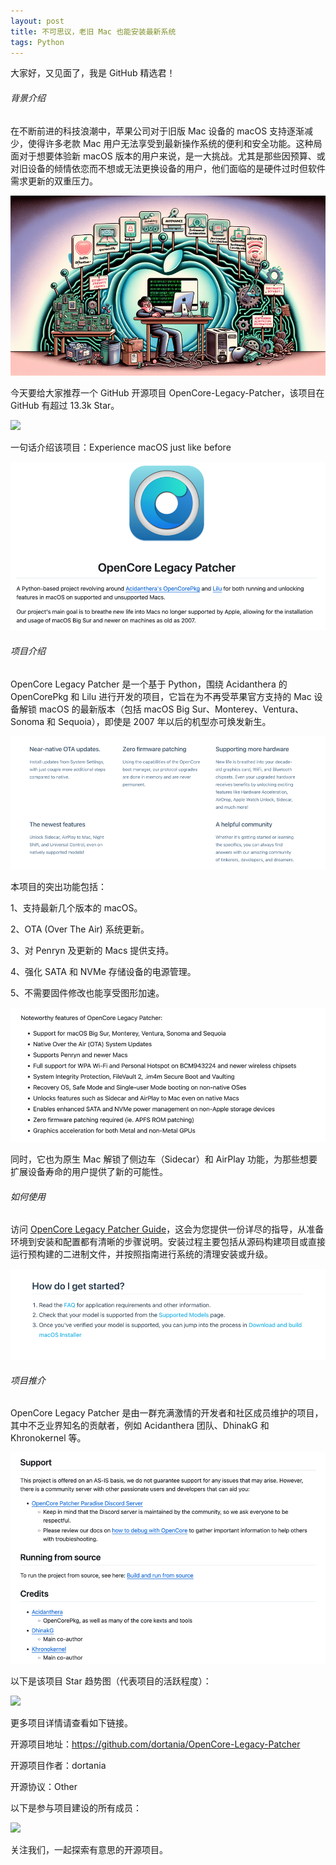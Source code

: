```yaml
---
layout: post
title: 不可思议，老旧 Mac 也能安装最新系统
tags: Python
---
```


大家好，又见面了，我是 GitHub 精选君！

###### 背景介绍

在不断前进的科技浪潮中，苹果公司对于旧版 Mac 设备的 macOS 支持逐渐减少，使得许多老款 Mac 用户无法享受到最新操作系统的便利和安全功能。这种局面对于想要体验新 macOS 版本的用户来说，是一大挑战。尤其是那些因预算、或对旧设备的倾情依恋而不想或无法更换设备的用户，他们面临的是硬件过时但软件需求更新的双重压力。

![](https://raw.githubusercontent.com/ZhuPeng/pic/master/mac/compress_tmp-462e1a082cbe6357c423de28fde83881.png)

今天要给大家推荐一个 GitHub 开源项目 OpenCore-Legacy-Patcher，该项目在 GitHub 有超过 13.3k Star。

![](https://stats.deeptrain.net/repo/dortania/OpenCore-Legacy-Patcher/?theme=light)

一句话介绍该项目：Experience macOS just like before

![](https://raw.githubusercontent.com/ZhuPeng/pic/master/images/compress_image-20241209231432880.png)


###### 项目介绍

OpenCore Legacy Patcher 是一个基于 Python，围绕 Acidanthera 的 OpenCorePkg 和 Lilu 进行开发的项目，它旨在为不再受苹果官方支持的 Mac 设备解锁 macOS 的最新版本（包括 macOS Big Sur、Monterey、Ventura、Sonoma 和 Sequoia），即使是 2007 年以后的机型亦可焕发新生。

![](https://raw.githubusercontent.com/ZhuPeng/pic/master/images/compress_image-20241209231547959.png)

本项目的突出功能包括：

1、支持最新几个版本的 macOS。

2、OTA (Over The Air) 系统更新。

3、对 Penryn 及更新的 Macs 提供支持。

4、强化 SATA 和 NVMe 存储设备的电源管理。

5、不需要固件修改也能享受图形加速。

![](https://raw.githubusercontent.com/ZhuPeng/pic/master/images/compress_image-20241209231614655.png)

同时，它也为原生 Mac 解锁了侧边车（Sidecar）和 AirPlay 功能，为那些想要扩展设备寿命的用户提供了新的可能性。

###### 如何使用

访问 [OpenCore Legacy Patcher Guide](https://dortania.github.io/OpenCore-Legacy-Patcher/)，这会为您提供一份详尽的指导，从准备环境到安装和配置都有清晰的步骤说明。安装过程主要包括从源码构建项目或直接运行预构建的二进制文件，并按照指南进行系统的清理安装或升级。

![](https://raw.githubusercontent.com/ZhuPeng/pic/master/images/compress_image-20241209231712283.png)

###### 项目推介

OpenCore Legacy Patcher 是由一群充满激情的开发者和社区成员维护的项目，其中不乏业界知名的贡献者，例如 Acidanthera 团队、DhinakG 和 Khronokernel 等。

![](https://raw.githubusercontent.com/ZhuPeng/pic/master/images/compress_image-20241209231752595.png)

以下是该项目 Star 趋势图（代表项目的活跃程度）：

![](https://api.star-history.com/svg?repos=dortania/OpenCore-Legacy-Patcher&type=Timeline)

更多项目详情请查看如下链接。

开源项目地址：https://github.com/dortania/OpenCore-Legacy-Patcher 

开源项目作者：dortania

开源协议：Other

以下是参与项目建设的所有成员：

![](https://contrib.rocks/image?repo=dortania/OpenCore-Legacy-Patcher)

关注我们，一起探索有意思的开源项目。

